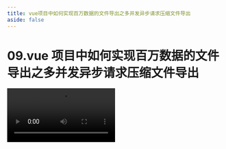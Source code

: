 ```yaml
---
title: vue项目中如何实现百万数据的文件导出之多并发异步请求压缩文件导出
aside: false
---
```


# 09.vue 项目中如何实现百万数据的文件导出之多并发异步请求压缩文件导出

<video autoplay src="http://qn.chinavanes.com/exportData/09.vue项目中如何实现百万数据的文件导出之多并发异步请求压缩文件导出.mp4" controls controlsList="nodownload" width="50%"/>
